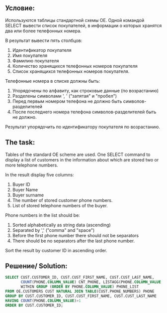 Условие:
--
Используются таблицы стандартной схемы OE.
Одной командой SELECT вывести список покупателей, в информации о которых хранятся два или более телефонных номера.  

В результат вывести пять столбцов:
1. Идентификатор покупателя
2. Имя покупателя
3. Фамилию покупателя
4. Количество хранящихся телефонных номеров покупателя
5. Список хранящихся телефонных номеров покупателя.  

Телефонные номера в списке должны быть:
1. Упорядочены по алфавиту, как строковые данные (по возрастанию)
2. Разделены символами ', ' ("запятая" и "пробел")
3. Перед первым номером телефона не должно быть символов-разделителей
4. После последнего номера телефона символов-разделителей быть не должно.  

Результат упорядочить по идентификатору покупателя по возрастанию.

  
The task:
--
Tables of the standard OE scheme are used.
One SELECT command to display a list of customers in the information about which are stored two or more telephone numbers.  

In the result display five columns:
1. Buyer ID
2. Buyer Name
3. Buyer surname
4. The number of stored customer phone numbers.
5. List of stored telephone numbers of the buyer.  

Phone numbers in the list should be:
1. Sorted alphabetically as string data (ascending)
2. Separated by ',' ("comma" and "space")
3. Before the first phone number there should not be separators
4. There should be no separators after the last phone number.  

Sort the result by customer ID in ascending order.

Решение/ Solution:
--
```SQL
SELECT CUST.CUSTOMER_ID, CUST.CUST_FIRST_NAME, CUST.CUST_LAST_NAME,
       COUNT(PHONE.COLUMN_VALUE) CNT_PHONE, LISTAGG(PHONE.COLUMN_VALUE,', ')
       WITHIN GROUP (ORDER BY PHONE.COLUMN_VALUE) PHONE_LIST
FROM OE.CUSTOMERS CUST NATURAL JOIN TABLE(CUST.PHONE_NUMBERS) PHONE
GROUP BY CUST.CUSTOMER_ID, CUST.CUST_FIRST_NAME, CUST.CUST_LAST_NAME
HAVING COUNT(PHONE.COLUMN_VALUE)>1
ORDER BY CUST.CUSTOMER_ID;
